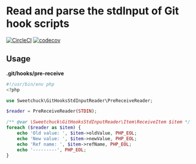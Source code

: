 # Read and parse the stdInput of Git hook scripts

[![CircleCI](https://circleci.com/gh/Sweetchuck/git-hooks-stdinput-reader.svg?style=svg)](https://circleci.com/gh/Sweetchuck/git-hooks-stdinput-reader)
[![codecov](https://codecov.io/gh/Sweetchuck/git-hooks-stdinput-reader/branch/master/graph/badge.svg)](https://codecov.io/gh/Sweetchuck/git-hooks-stdinput-reader)

## Usage

**.git/hooks/pre-receive**
```php
#!/usr/bin/env php
<?php

use Sweetchuck\GitHooksStdInputReader\PreReceiveReader;

$reader = PreReceiveReader(STDIN);

/** @var \Sweetchuck\GitHooksStdInputReader\Item\ReceiveItem $item */ 
foreach ($reader as $item) {
    echo 'Old value: ', $item->oldValue, PHP_EOL;
    echo 'New value: ', $item->newValue, PHP_EOL;
    echo 'Ref name: ', $item->refName, PHP_EOL;
    echo '---------', PHP_EOL;
}
```
